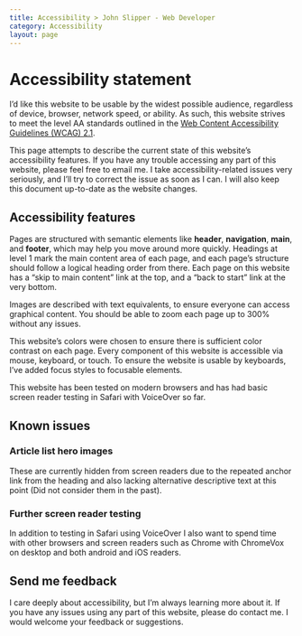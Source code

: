 ```yaml
---
title: Accessibility > John Slipper - Web Developer
category: Accessibility
layout: page
---
```


# Accessibility statement

I’d like this website to be usable by the widest possible audience, regardless of device, browser, network speed, or ability. As such, this website strives to meet the level AA standards outlined in the [Web Content Accessibility Guidelines (WCAG) 2.1](https://www.w3.org/TR/WCAG21/).

This page attempts to describe the current state of this website’s accessibility features. If you have any trouble accessing any part of this website, please feel free to email me. I take accessibility-related issues very seriously, and I’ll try to correct the issue as soon as I can. I will also keep this document up-to-date as the website changes.

## Accessibility features

Pages are structured with semantic elements like **header**, **navigation**, **main**, and **footer**, which may help you move around more quickly. Headings at level 1 mark the main content area of each page, and each page’s structure should follow a logical heading order from there. Each page on this website has a “skip to main content” link at the top, and a “back to start” link at the very bottom.

Images are described with text equivalents, to ensure everyone can access graphical content. You should be able to zoom each page up to 300% without any issues.

This website’s colors were chosen to ensure there is sufficient color contrast on each page. Every component of this website is accessible via mouse, keyboard, or touch. To ensure the website is usable by keyboards, I’ve added focus styles to focusable elements.

This website has been tested on modern browsers and has had basic screen reader testing in Safari with VoiceOver so far.

## Known issues

### Article list hero images

These are currently hidden from screen readers due to the repeated anchor link from the heading and also lacking alternative descriptive text at this point (Did not consider them in the past).

### Further screen reader testing

In addition to testing in Safari using VoiceOver I also want to spend time with other browsers and screen readers such as Chrome with ChromeVox on desktop and both android and iOS readers.

## Send me feedback

I care deeply about accessibility, but I’m always learning more about it. If you have any issues using any part of this website, please do contact me. I would welcome your feedback or suggestions.

